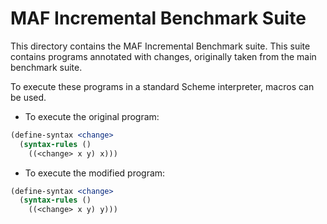 # MAF Incremental Benchmark Suite

This directory contains the MAF Incremental Benchmark suite.
This suite contains programs annotated with changes, originally taken from the main benchmark suite.

To execute these programs in a standard Scheme interpreter, macros can be used.

* To execute the original program: 
```scheme 
(define-syntax <change>
  (syntax-rules ()
    ((<change> x y) x)))
```
* To execute the modified program:
```scheme 
(define-syntax <change>
  (syntax-rules ()
    ((<change> x y) y)))
```
